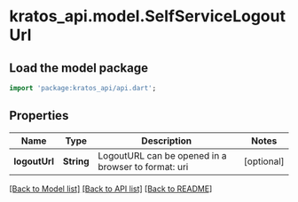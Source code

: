 # kratos_api.model.SelfServiceLogoutUrl

## Load the model package
```dart
import 'package:kratos_api/api.dart';
```

## Properties
Name | Type | Description | Notes
------------ | ------------- | ------------- | -------------
**logoutUrl** | **String** | LogoutURL can be opened in a browser to  format: uri | [optional] 

[[Back to Model list]](../README.md#documentation-for-models) [[Back to API list]](../README.md#documentation-for-api-endpoints) [[Back to README]](../README.md)


